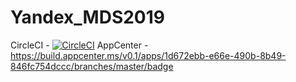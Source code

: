 # Yandex_MDS2019
CircleCI  - [![CircleCI](https://circleci.com/gh/amciof/Yandex_MDS2019/tree/feature.svg?style=svg)](https://circleci.com/gh/amciof/Yandex_MDS2019/tree/feature)
AppCenter - https://build.appcenter.ms/v0.1/apps/1d672ebb-e66e-490b-8b49-846fc754dccc/branches/master/badge
